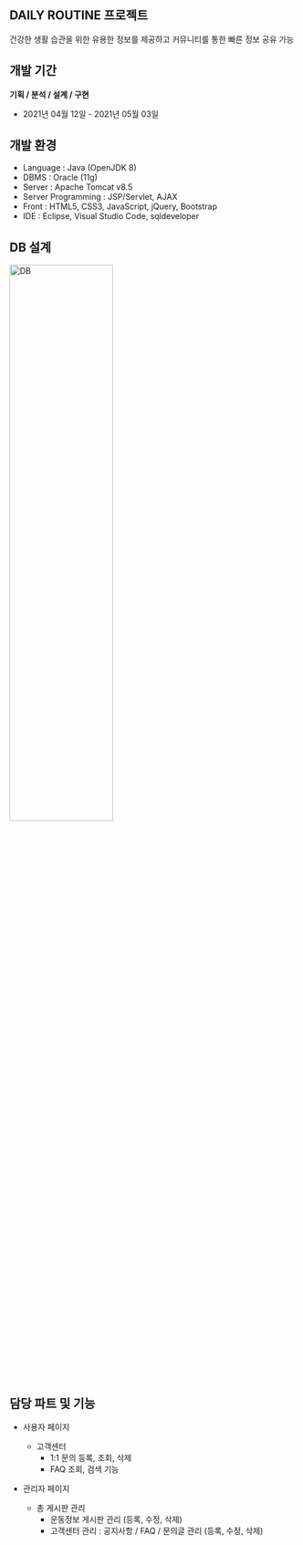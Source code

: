 ## DAILY ROUTINE 프로젝트

건강한 생활 습관을 위한 유용한 정보를 제공하고 커뮤니티를 통한 빠른 정보 공유 가능

  
## 개발 기간
**기획 /  분석 / 설계 / 구현**
* 2021년 04월 12일 - 2021년 05월 03일


## 개발 환경
* Language : Java (OpenJDK 8)
* DBMS : Oracle (11g)
* Server : Apache Tomcat v8.5
* Server Programming : JSP/Servlet, AJAX
* Front : HTML5, CSS3, JavaScript, jQuery, Bootstrap
* IDE : Eclipse, Visual Studio Code, sqldeveloper


## DB 설계

<img src="" width="60%" height="50%" alt="DB"></img>



## 담당 파트 및 기능
* 사용자 페이지
  * 고객센터
    * 1:1 문의 등록, 조회, 삭제
    * FAQ 조회, 검색 기능
  
* 관리자 페이지 
  * 총 게시판 관리
    * 운동정보 게시판 관리 (등록, 수정, 삭제)
    * 고객센터 관리 : 공지사항 / FAQ / 문의글 관리 (등록, 수정, 삭제)





